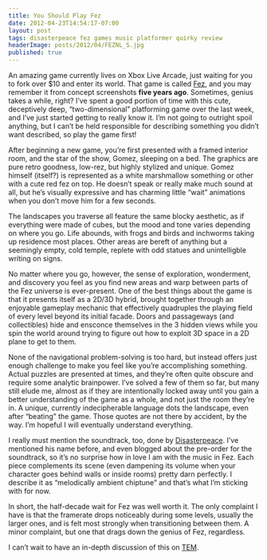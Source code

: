 ```yaml
---
title: You Should Play Fez
date: 2012-04-23T14:54:17-07:00
layout: post
tags: disasterpeace fez games music platformer quirky review
headerImage: posts/2012/04/FEZNL_S.jpg
published: true
---
```

An amazing game currently lives on Xbox Live Arcade, just waiting for you to fork over $10 and enter its world. That game is called [Fez](http://marketplace.xbox.com/en-US/Product/Fez/66acd000-77fe-1000-9115-d802584109c0), and you may remember it from concept screenshots **five years ago**. Sometimes, genius takes a while, right? I&#8217;ve spent a good portion of time with this cute, deceptively deep, &#8220;two-dimensional&#8221; platforming game over the last week, and I&#8217;ve just started getting to really know it. I&#8217;m not going to outright spoil anything, but I can&#8217;t be held responsible for describing something you didn&#8217;t want described, so play the game first!

<!--more-->

After beginning a new game, you&#8217;re first presented with a framed interior room, and the star of the show, Gomez, sleeping on a bed. The graphics are pure retro goodness, low-rez, but highly stylized and unique. Gomez himself (itself?) is represented as a white marshmallow something or other with a cute red fez on top. He doesn&#8217;t speak or really make much sound at all, but he&#8217;s visually expressive and has charming little &#8220;wait&#8221; animations when you don&#8217;t move him for a few seconds.

The landscapes you traverse all feature the same blocky aesthetic, as if everything were made of cubes, but the mood and tone varies depending on where you go. Life abounds, with frogs and birds and inchworms taking up residence most places. Other areas are bereft of anything but a seemingly empty, cold temple, replete with odd statues and unintelligble writing on signs.

No matter where you go, however,  the sense of exploration, wonderment, and discovery you feel as you find new areas and warp between parts of the Fez universe is ever-present. One of the best things about the game is that it presents itself as a 2D/3D hybrid, brought together through an enjoyable gameplay mechanic that effectively quadruples the playing field of every level beyond its initial facade. Doors and passageways (and collectibles) hide and ensconce themselves in the 3 hidden views while you spin the world around trying to figure out how to exploit 3D space in a 2D plane to get to them.

None of the navigational problem-solving is too hard, but instead offers just enough challenge to make you feel like you&#8217;re accomplishing something. Actual puzzles are presented at times, and they&#8217;re often quite obscure and require some analytic brainpower. I&#8217;ve solved a few of them so far, but many still elude me, almost as if they are intentionally locked away until you gain a better understanding of the game as a whole, and not just the room they&#8217;re in. A unique, currently indecipherable language dots the landscape, even after &#8220;beating&#8221; the game. Those quotes are not there by accident, by the way. I&#8217;m hopeful I will eventually understand everything.

I really must mention the soundtrack, too, done by [Disasterpeace](http://disasterpeace.com). I&#8217;ve mentioned his name before, and even blogged about the pre-order for the soundtrack, so it&#8217;s no surprise how in love I am with the music in Fez. Each piece complements its scene (even dampening its volume when your character goes behind walls or inside rooms) pretty darn perfectly. I describe it as &#8220;melodically ambient chiptune&#8221; and that&#8217;s what I&#8217;m sticking with for now.

In short, the half-decade wait for Fez was well worth it. The only complaint I have is that the framerate drops noticeably during some levels, usually the larger ones, and is felt most strongly when transitioning between them. A minor complaint, but one that drags down the genius of Fez, regardless.

I can&#8217;t wait to have an in-depth discussion of this on [TEM](http://theescortmission.com "The Escort Mission").
